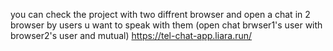 you can check the project with two diffrent browser and open a chat in 2 browser by users u want to speak with them (open chat brwser1's user with browser2's user and mutual)
https://tel-chat-app.liara.run/
